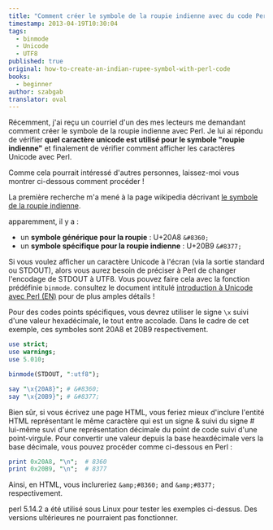 ```yaml
---
title: "Comment créer le symbole de la roupie indienne avec du code Perl ?"
timestamp: 2013-04-19T10:30:04
tags:
  - binmode
  - Unicode
  - UTF8
published: true
original: how-to-create-an-indian-rupee-symbol-with-perl-code
books:
  - beginner
author: szabgab
translator: oval
---
```



Récemment, j'ai reçu un courriel d'un des mes lecteurs me demandant comment créer le symbole de la roupie indienne avec Perl.
Je lui ai répondu de vérifier <b>quel caractère unicode est utilisé pour le symbole "roupie indienne"</b> et finalement de vérifier comment afficher les caractères Unicode avec Perl</b>.

Comme cela pourrait intéressé d'autres personnes, laissez-moi vous montrer ci-dessous comment procéder !


La première recherche m'a mené à la page wikipedia décrivant [le symbole de la roupie indienne](http://fr.wikipedia.org/wiki/Symbole_de_la_roupie_indienne).

apparemment, il y a :
* un <b>symbole générique pour la roupie</b> : U+20A8 `&#8360;`
* un <b>symbole spécifique pour la roupie indienne</b> : U+20B9 `&#8377;`

Si vous voulez afficher un caractère Unicode à l'écran (via la sortie standard ou STDOUT), alors vous aurez besoin de préciser à Perl de changer l'encodage de STDOUT à UTF8. Vous pouvez faire cela avec la fonction prédéfinie `binmode`.
consultez le document intitulé [introduction à Unicode avec Perl (EN)](http://perldoc.perl.org/perluniintro.html) pour de plus amples détails !

Pour des codes points spécifiques, vous devrez utiliser le signe `\x` suivi d'une valeur hexadécimale, le tout entre accolade. Dans le cadre de cet exemple, ces symboles sont 20A8 et 20B9 respectivement.

```perl
use strict;
use warnings;
use 5.010;

binmode(STDOUT, ":utf8");

say "\x{20A8}"; # &#8360;
say "\x{20B9}"; # &#8377;
```

Bien sûr, si vous écrivez une page HTML, vous feriez mieux d'inclure l'entité HTML représentant le même caractère qui est un signe & suivi du signe # lui-même suvi d'une représentation décimale du point de code suivi d'une point-virgule.
Pour convertir une valeur depuis la base heaxdécimale vers la base décimale, vous pouvez procéder comme ci-dessous en Perl :

```perl
print 0x20A8, "\n";  # 8360
print 0x20B9, "\n";  # 8377
```

Ainsi, en HTML, vous inclureriez `&amp;#8360;` and `&amp;#8377;` respectivement.

perl 5.14.2 a été utilisé sous Linux pour tester les exemples ci-dessus. Des versions ultérieures ne pourraient pas fonctionner.

